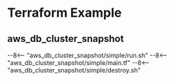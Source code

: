 # Terraform Example

## aws_db_cluster_snapshot

--8<-- "aws_db_cluster_snapshot/simple/run.sh"
--8<-- "aws_db_cluster_snapshot/simple/main.tf"
--8<-- "aws_db_cluster_snapshot/simple/destroy.sh"